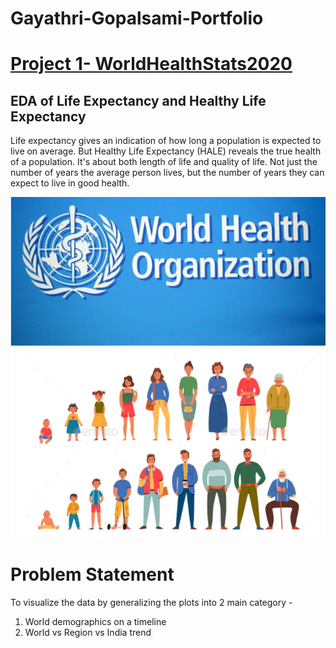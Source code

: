 # Gayathri-Gopalsami-Portfolio


# [Project 1- WorldHealthStats2020](https://github.com/gayathrig21/WorldHealthStats2020)

## EDA of Life Expectancy and Healthy Life Expectancy

Life expectancy gives an indication of how long a population is expected to live on average. 
But Healthy Life Expectancy (HALE) reveals the true health of a population. It's about both length of life and quality of life. Not just the number of years the average person lives, but the number of years they can expect to live in good health.

![alt text](https://github.com/gayathrig21/WorldHealthStats2020/blob/main/LEvsHALE.png?raw=true)

# Problem Statement 

To visualize the data by generalizing the plots into 2 main category -
1) World demographics on a timeline
2) World vs Region vs India trend
